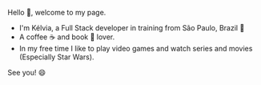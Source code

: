  Hello 👋,  welcome to my page.

 - I'm Kélvia, a Full Stack developer in training from São Paulo, Brazil 💞️
 - A coffee ☕ and book 📖 lover.
 - In my free time I like to play video games and watch series and movies (Especially Star Wars).


 See you! 😄
